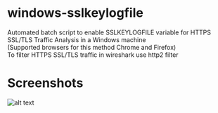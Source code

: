 # windows-sslkeylogfile
Automated batch script to enable SSLKEYLOGFILE variable for HTTPS SSL/TLS Traffic Analysis in a Windows machine  
(Supported browsers for this method Chrome and Firefox)  
To filter HTTPS SSL/TLS traffic in wireshark use http2 filter  

# Screenshots

![alt text](https://github.com/0bfxGH0ST/windows-sslkeylogfile/blob/main/screenshots/screenshot1.png)  
